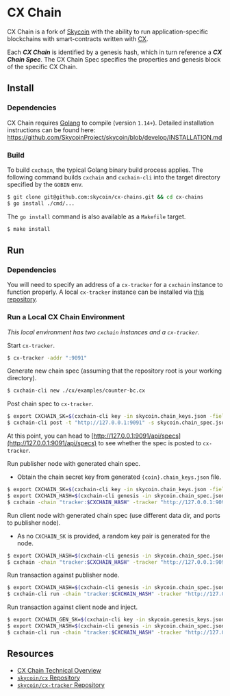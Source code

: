 # CX Chain

CX Chain is a fork of [Skycoin](https://github.com/SkycoinProject/skycoin) with the ability to run application-specific blockchains with smart-contracts written with [CX](https://github.com/skycoin/cx).

Each ***CX Chain*** is identified by a genesis hash, which in turn reference a ***CX Chain Spec***. The CX Chain Spec specifies the properties and genesis block of the specific CX Chain.

## Install

### Dependencies

CX Chain requires [Golang](https://golang.org/) to compile (version `1.14+`). Detailed installation instructions can be found here: https://github.com/SkycoinProject/skycoin/blob/develop/INSTALLATION.md

### Build

To build `cxchain`, the typical Golang binary build process applies. The following command builds `cxchain` and `cxchain-cli` into the target directory specified by the `GOBIN` env.

```bash
$ git clone git@github.com:skycoin/cx-chains.git && cd cx-chains
$ go install ./cmd/...
```

The `go install` command is also available as a `Makefile` target.

```bash
$ make install
```

## Run

### Dependencies

You will need to specify an address of a `cx-tracker` for a `cxchain` instance to function properly. A local `cx-tracker` instance can be installed via [this repository](https://github.com/skycoin/cx-tracker).

### Run a Local CX Chain Environment

*This local environment has two `cxchain` instances and a `cx-tracker`.*

Start `cx-tracker`.
```bash
$ cx-tracker -addr ":9091"
```

Generate new chain spec (assuming that the repository root is your working directory).
```bash
$ cxchain-cli new ./cx/examples/counter-bc.cx
```

Post chain spec to `cx-tracker`.
```bash
$ export CXCHAIN_SK=$(cxchain-cli key -in skycoin.chain_keys.json -field "seckey")
$ cxchain-cli post -t "http://127.0.0.1:9091" -s skycoin.chain_spec.json
```

At this point, you can head to [http://127.0.0.1:9091/api/specs](http://127.0.0.1:9091/api/specs) to see whether the spec is posted to `cx-tracker`.

Run publisher node with generated chain spec.
* Obtain the chain secret key from generated `{coin}.chain_keys.json` file.
```bash
$ export CXCHAIN_SK=$(cxchain-cli key -in skycoin.chain_keys.json -field "seckey")
$ export CXCHAIN_HASH=$(cxchain-cli genesis -in skycoin.chain_spec.json)
$ cxchain -chain "tracker:$CXCHAIN_HASH" -tracker "http://127.0.0.1:9091" -enable-all-api-sets -data-dir ./master_node -port 6001 -web-interface-port 6421
```

Run client node with generated chain spec (use different data dir, and ports to publisher node).
* As no `CXCHAIN_SK` is provided, a random key pair is generated for the node.
```bash
$ export CXCHAIN_HASH=$(cxchain-cli genesis -in skycoin.chain_spec.json)
$ cxchain -chain "tracker:$CXCHAIN_HASH" -tracker "http://127.0.0.1:9091" -client -enable-all-api-sets -data-dir ./client_node -port 6002 -web-interface-port 6422
```

Run transaction against publisher node.
```bash
$ export CXCHAIN_HASH=$(cxchain-cli genesis -in skycoin.chain_spec.json)
$ cxchain-cli run -chain "tracker:$CXCHAIN_HASH" -tracker "http://127.0.0.1:9091" ./cx/examples/counter-tx.cx
```

Run transaction against client node and inject.
```bash
$ export CXCHAIN_GEN_SK=$(cxchain-cli key -in skycoin.genesis_keys.json -field "seckey")
$ export CXCHAIN_HASH=$(cxchain-cli genesis -in skycoin.chain_spec.json)
$ cxchain-cli run -chain "tracker:$CXCHAIN_HASH" -tracker "http://127.0.0.1:9091" -node "http://127.0.0.1:6422" -inject ./cx/examples/counter-tx.cx
```

## Resources

- [CX Chain Technical Overview](./doc/CXCHAIN_OVERVIEW.md)
- [`skycoin/cx` Repository](https://github.com/skycoin/cx)
- [`skycoin/cx-tracker` Repository](https://github.com/skycoin/cx-tracker)